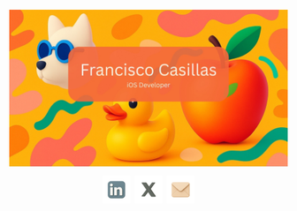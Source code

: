 ![Mi banner](assets/banner2.jpg)
<p align="center"><a href="https://linkedin.com/in/tuusuario" target="_blank"><img src="assets/linkedin2.png" alt="LinkedIn" width="50" /></a>&nbsp;&nbsp;<a href="https://x.com/tuusuario" target="_blank"><img src="assets/x2.png" alt="X" width="50" /></a>&nbsp;&nbsp;<a href="mailto:correo@ejemplo.com"><img src="assets/mail2.png" alt="Email" width="50" /></a></p>
